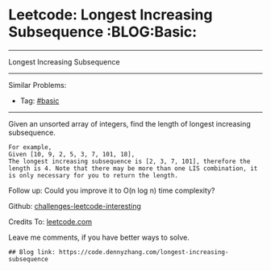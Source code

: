 # Leetcode: Longest Increasing Subsequence     :BLOG:Basic:


---

Longest Increasing Subsequence  

---

Similar Problems:  
-   Tag: [#basic](https://code.dennyzhang.com/category/basic)

---

Given an unsorted array of integers, find the length of longest increasing subsequence.  

    For example,
    Given [10, 9, 2, 5, 3, 7, 101, 18],
    The longest increasing subsequence is [2, 3, 7, 101], therefore the length is 4. Note that there may be more than one LIS combination, it is only necessary for you to return the length.

Follow up: Could you improve it to O(n log n) time complexity?  

Github: [challenges-leetcode-interesting](https://github.com/DennyZhang/challenges-leetcode-interesting/tree/master/longest-increasing-subsequence)  

Credits To: [leetcode.com](https://leetcode.com/problems/longest-increasing-subsequence/description/)  

Leave me comments, if you have better ways to solve.  

    ## Blog link: https://code.dennyzhang.com/longest-increasing-subsequence